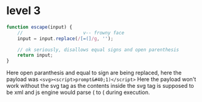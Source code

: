 # level 3

```js
function escape(input) {
    //                      v-- frowny face
    input = input.replace(/[=(]/g, '');

    // ok seriously, disallows equal signs and open parenthesis
    return input;
}        
```
Here open paranthesis and equal to sign are being replaced, here the payload was ```<svg><script>prompt&#40;1)</script>``` Here the payload won't work without the svg tag as the contents inside the svg tag is supposed to be xml and js engine would parse &#40; to ( during execution.
